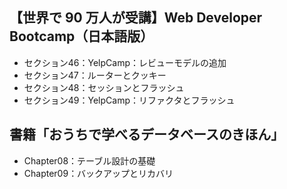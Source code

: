 ## 【世界で 90 万人が受講】Web Developer Bootcamp（日本語版）
- セクション46：YelpCamp：レビューモデルの追加
- セクション47：ルーターとクッキー
- セクション48：セッションとフラッシュ
- セクション49：YelpCamp：リファクタとフラッシュ

## 書籍「おうちで学べるデータベースのきほん」
- Chapter08：テーブル設計の基礎
- Chapter09：バックアップとリカバリ